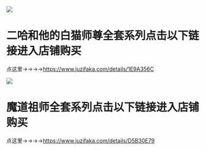 <img src="https://picabstract-preview-ftn.weiyun.com/ftn_pic_abs_v3/8104d3efddf523560a7afacc87dd63b52320274d2f5754b6a9f4a6ef38e794b81a03513e4b23d3c9cbfddb25824ed7b5?pictype=scale&from=30111&version=3.3.3.3&uin=1035359959&fname=mmexport1603873068788.jpg&size=400">

# 二哈和他的白猫师尊全套系列点击以下链接进入店铺购买

点这里→→→→https://www.juzifaka.com/details/1E9A356C

<img src="https://picabstract-preview-ftn.weiyun.com/ftn_pic_abs_v3/345aa862c03151665f29070f1ef8cedb469f9985686ba7a221d95f6bd9a4a0c8f3141f8187531ca2daa9e9051d20292a?pictype=scale&from=30111&version=3.3.3.3&uin=1035359959&fname=mmexport1603873065100.jpg&size=400">

# 魔道祖师全套系列点击以下链接进入店铺购买

点这里→→→→https://www.juzifaka.com/details/D5B30E79
